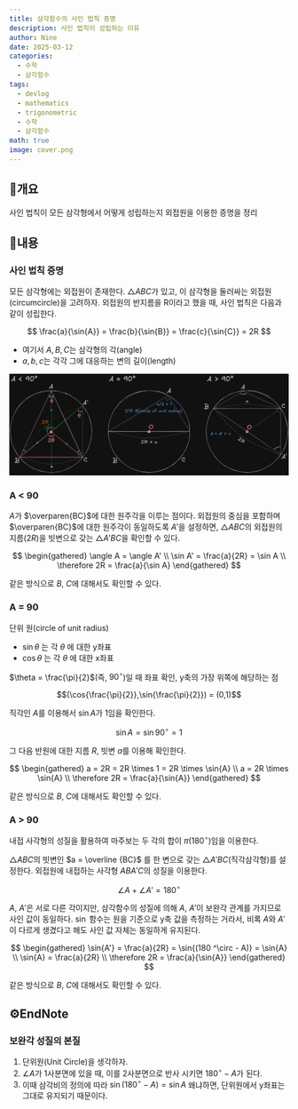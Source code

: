 ```yaml
---
title: 삼각함수의 사인 법칙 증명
description: 사인 법칙이 성립하는 이유
author: Nine
date: 2025-03-12
categories:
  - 수학
  - 삼각함수
tags:
  - devlog
  - mathematics
  - trigonometric
  - 수학
  - 삼각함수
math: true
image: cover.png
---
```

## 📌개요

사인 법칙이 모든 삼각형에서 어떻게 성립하는지 외접원을 이용한 증명을 정리

## 📌내용

### 사인 법칙 증명

모든 삼각형에는 외접원이 존재한다.
$\triangle{ABC}$가 있고, 이 삼각형을 둘러싸는 외접원(circumcircle)을 고려하자.
외접원의 반지름을 R이라고 했을 때, 사인 법칙은 다음과 같이 성립한다.

$$
\frac{a}{\sin{A}} = \frac{b}{\sin{B}} = \frac{c}{\sin{C}} = 2R
$$

- 여기서 $A,B,C$는 삼각형의 각(angle)
- $a,b,c$는 각각 그에 대응하는 변의 길이(length)

![Proof-of-the-law-of-sine](image-1.png)

### A < 90

$A$가 $\overparen{BC}$에 대한 원주각을 이루는 점이다.
외접원의 중심을 포함하며 $\overparen{BC}$에 대한 원주각이 동일하도록 $A'$을 설정하면, $\triangle{ABC}$의 외접원의 지름($2R$)을 빗변으로 갖는 $\triangle{A'BC}$을 확인할 수 있다.

$$
\begin{gathered}
\angle A = \angle A' \\
\sin A' = \frac{a}{2R} = \sin A \\
\therefore 2R = \frac{a}{\sin A}
\end{gathered}
$$

같은 방식으로 $B$, $C$에 대해서도 확인할 수 있다.

### A = 90

단위 원(circle of unit radius)
- $\sin{\theta}$ 는 각 $\theta$ 에 대한 y좌표
- $\cos{\theta}$ 는 각 $\theta$ 에 대한 x좌표

$\theta = \frac{\pi}{2}$​(즉, $90^\circ$)일 때 좌표 확인, y축의 가장 위쪽에 해당하는 점

$$(\cos{\frac{\pi}{2}},\sin{\frac{\pi}{2}}) = (0,1)$$

직각인 $A$를 이용해서 $\sin A$가 1임을 확인한다.

$$\sin{A} = \sin{90^\circ} = 1$$

그 다음 반원에 대한 지름 $R$, 빗변 $a$를 이용해 확인한다.

$$
\begin{gathered}
a = 2R = 2R \times 1 = 2R \times \sin{A} \\
a = 2R \times \sin{A} \\
\therefore 2R = \frac{a}{\sin{A}}
\end{gathered}
$$

같은 방식으로 $B$, $C$에 대해서도 확인할 수 있다.

### A > 90

내접 사각형의 성질을 활용하여 마주보는 두 각의 합이 $\pi (180^\circ)$임을 이용한다.

$\triangle{ABC}$의 빗변인 $a = \overline {BC}$ 를 한 변으로 갖는 $\triangle{A'BC}$(직각삼각형)를 설정한다.
외접원에 내접하는 사각형 $ABA'C$의 성질을 이용한다.

$$\angle A + \angle A' = 180 ^\circ$$

$A$, $A'$은 서로 다른 각이지만,  삼각함수의 성질에 의해 $A$, $A'$이 보완각 관계를 가지므로 사인 값이 동일하다.
$\sin$ 함수는 원을 기준으로 y축 값을 측정하는 거라서, 비록 $A$와 $A'$이 다르게 생겼다고 해도 사인 값 자체는 동일하게 유지된다.

$$
\begin{gathered}
\sin{A'} = \frac{a}{2R} = \sin{(180 ^\circ - A)} = \sin{A} \\
\sin{A} = \frac{a}{2R} \\
\therefore 2R = \frac{a}{\sin{A}}
\end{gathered}
$$

같은 방식으로 $B$, $C$에 대해서도 확인할 수 있다.

## ⚙️EndNote

### 보완각 성질의 본질

1. 단위원(Unit Circle)을 생각하자.
2. $\angle A$가 1사분면에 있을 때, 이를 2사분면으로 반사 시키면 $180^\circ - A$가 된다.
3. 이때 삼각비의 정의에 따라 $\sin (180 ^\circ - A) = \sin A$ 왜냐하면, 단위원에서 y좌표는 그대로 유지되기 때문이다.




